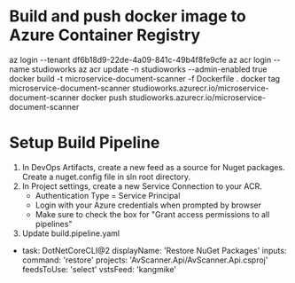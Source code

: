 # Build and push docker image to Azure Container Registry

az login --tenant df6b18d9-22de-4a09-841c-49b4f8fe9cfe
az acr login --name studioworks
az acr update -n studioworks --admin-enabled true
docker build -t microservice-document-scanner -f Dockerfile .
docker tag microservice-document-scanner studioworks.azurecr.io/microservice-document-scanner
docker push studioworks.azurecr.io/microservice-document-scanner

# Setup Build Pipeline
1. In DevOps Artifacts, create a new feed as a source for Nuget packages. Create a nuget.config file in sln root directory.
2. In Project settings, create a new Service Connection to your ACR.
   - Authentication Type = Service Principal
   - Login with your Azure credentials when prompted by browser
   - Make sure to check the box for "Grant access permissions to all pipelines"
5. Update build.pipeline.yaml
- task: DotNetCoreCLI@2
  displayName: 'Restore NuGet Packages'
  inputs:
    command: 'restore'
    projects: 'AvScanner.Api/AvScanner.Api.csproj'
    feedsToUse: 'select'
    vstsFeed: 'kangmike'